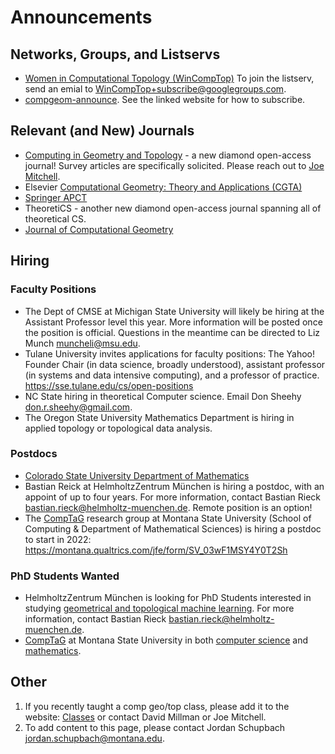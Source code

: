 # Announcements

## Networks, Groups, and Listservs

* [Women in Computational Topology (WinCompTop)](https://awmadvance.org/research-networks/wincomptop-women-in-computational-topology/) To join the listserv, send an emial to WinCompTop+subscribe@googlegroups.com.
* [compgeom-announce](https://sympa.inria.fr/sympa/info/compgeom-announce).  See the linked website for how to subscribe.

## Relevant (and New) Journals

* [Computing in Geometry and Topology](https://www.cgt-journal.org/index.php/cgt/login?source=%2Findex.php%2Fcgt) - a new diamond open-access journal!  Survey articles are specifically solicited. Please reach out to [Joe Mitchell](https://www.stonybrook.edu/commcms/ams/people/_faculty_profiles/mitchell.php).
* Elsevier [Computational Geometry: Theory and Applications (CGTA)](https://www.journals.elsevier.com/computational-geometry)
* [Springer APCT](https://www.springer.com/journal/41468)
* TheoretiCS - another new diamond open-access journal spanning all of theoretical CS.
* [Journal of Computational Geometry](https://jocg.org/index.php/jocg)

## Hiring

### Faculty Positions

* The Dept of CMSE at Michigan State University will likely be hiring at the Assistant Professor level this year.  More information will be posted once the position is official.  Questions in the meantime can be directed to Liz Munch <muncheli@msu.edu>.
* Tulane University invites applications for faculty positions: The Yahoo! Founder Chair (in data science, broadly understood), assistant professor (in systems and data intensive computing), and a professor of practice. https://sse.tulane.edu/cs/open-positions
* NC State hiring in theoretical Computer science.  Email Don Sheehy <don.r.sheehy@gmail.com>.
* The Oregon State University Mathematics Department is hiring in applied topology or topological data analysis.

### Postdocs

* [Colorado State University Department of Mathematics](https://www.mathjobs.org/jobs/list/18456)
* Bastian Reick at HelmholtzZentrum München is hiring a postdoc, with an appoint of up to four years.  For more information, contact Bastian Rieck <bastian.rieck@helmholtz-muenchen.de>. Remote position is an option!
* The [CompTaG](https://www.cs.montana.edu/comptag/index.html) research group at Montana State University (School of Computing & Department of Mathematical Sciences) is hiring a postdoc to start in 2022: https://montana.qualtrics.com/jfe/form/SV_03wF1MSY4Y0T2Sh

### PhD Students Wanted

* HelmholtzZentrum München is looking for PhD Students interested in studying [geometrical and topological machine learning](https://jobs.helmholtz-muenchen.de/jobposting/ce3f12af95ab3f6c3d7f551b5333e138c7cc4cad0?ref=homepage).  For more information, contact Bastian Rieck <bastian.rieck@helmholtz-muenchen.de>.
* [CompTaG](https://www.cs.montana.edu/comptag/index.html) at Montana State University in both [computer science](https://math.montana.edu/grad_students/phd_math.html) and  [mathematics](https://www.cs.montana.edu/future-students-phd.html).

## Other

1. If you recently taught a comp geo/top class, please add it to the website:
[Classes](https://comptag.github.io/teaching-compGT/) or contact David Millman or Joe Mitchell.
2. To add content to this page, please contact Jordan Schupbach <jordan.schupbach@montana.edu>.
